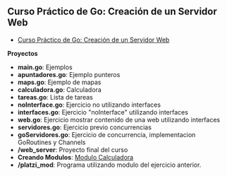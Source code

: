 ## Curso Práctico de Go: Creación de un Servidor Web

- [Curso Práctico de Go: Creación de un Servidor Web](https://platzi.com/clases/programacion-golang-2020/)

**Proyectos**

- **main.go**: Ejemplos
- **apuntadores.go**: Ejemplo punteros
- **maps.go**: Ejemplo de mapas
- **calculadora.go**: Calculadora
- **tareas.go**: Lista de tareas
- **noInterface.go**: Ejercicio no utilizando interfaces
- **interfaces.go**: Ejercicio "noInterface" utilizando interfaces
- **web.go**: Ejercicio mostrar contenido de una web utilizando interfaces
- **servidores.go**: Ejercicio previo concurrencias
- **goServidores.go**: Ejercicio de concurrencia, implementacion GoRoutines y Channels
- **/web_server**: Proyecto final del curso
- **Creando Modulos**: [Modulo Calculadora](https://github.com/davagni/mycalculator)
- **/platzi_mod**: Programa utilizando modulo del ejercicio anterior.
